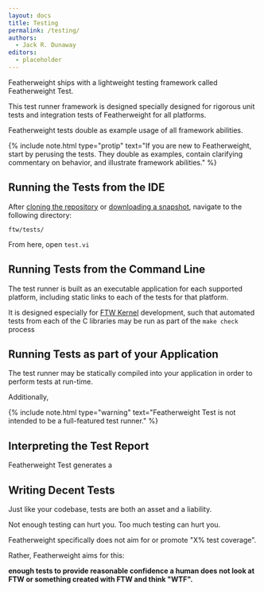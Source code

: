 ```yaml
---
layout: docs
title: Testing
permalink: /testing/
authors:
  - Jack R. Dunaway
editors:
  - placeholder
---
```


Featherweight ships with a lightweight testing framework
called Featherweight Test.

This test runner framework is designed specially designed for rigorous
unit tests and integration tests of Featherweight for all
platforms.

Featherweight tests double as example usage of all framework
abilities.

{% include note.html type="protip" text="If you are new to Featherweight, start by perusing the tests. They double as examples, contain clarifying commentary on behavior, and illustrate framework abilities." %}

## Running the Tests from the IDE

After [cloning the repository](/download/) or [downloading a
snapshot](/download/), navigate to the following directory:

`ftw/tests/`

From here, open `test.vi`

## Running Tests from the Command Line

The test runner is built as an executable application for each
supported platform, including static links to each of the tests
for that platform.

It is designed especially for [FTW Kernel](/concepts/kernel/) development,
such that automated tests from each of the C libraries may
be run as part of the `make check` process


## Running Tests as part of your Application

The test runner may be statically compiled into your
application in order to perform tests at run-time.

Additionally, 

{% include note.html type="warning" text="Featherweight Test is not intended to be a full-featured test runner." %}

## Interpreting the Test Report

Featherweight Test generates a 

## Writing Decent Tests

Just like your codebase, tests are both an asset and a
liability. 

Not enough testing can hurt you. Too much testing can hurt you.

Featherweight specifically does not aim for or promote
"X% test coverage".

Rather, Featherweight aims for this:

**enough tests to provide reasonable confidence a human
does not look at FTW or something created with FTW and
think "WTF".**